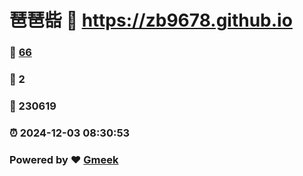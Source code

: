 # 琶琶啙 :link: https://zb9678.github.io 
### :page_facing_up: [66](https://zb9678.github.io/tag.html) 
### :speech_balloon: 2 
### :hibiscus: 230619 
### :alarm_clock: 2024-12-03 08:30:53 
### Powered by :heart: [Gmeek](https://github.com/Meekdai/Gmeek)
